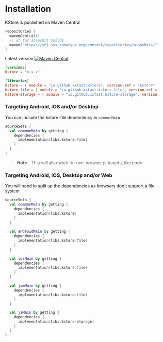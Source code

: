 # Installation

KStore is published on Maven Central
```kotlin
repositories { 
  mavenCentral()
  // or for snapshot builds
  maven("https://s01.oss.sonatype.org/content/repositories/snapshots/")
}
```

Latest version [![Maven Central](https://img.shields.io/maven-central/v/io.github.xxfast/kstore?color=blue)](https://search.maven.org/search?q=g:io.github.xxfast)

```toml
[versions]
kstore = "x.x.x" 

[libraries]
kstore = { module = "io.github.xxfast:kstore", version.ref = "kstore" }
kstore-file = { module = "io.github.xxfast:kstore-file", version.ref = "kstore" }
kstore-storage = { module = "io.github.xxfast:kstore-storage", version.ref = "kstore" }
```

### Targeting Android, iOS and/or Desktop 

You can include the kstore-file dependency in `commonMain`
```kotlin
sourceSets {
  val commonMain by getting {
    dependencies {
      implementation(libs.kstore.file)
    }
  }
}
```

> **Note** -  This will also work for non-browser js targets, like node

### Targeting Android, iOS, Desktop and/or Web

You will need to split up the dependencies as browsers don't support a file system
```kotlin
sourceSets {
  val commonMain by getting {
    dependencies {
      implementation(libs.kstore)
    }
  }
  
  val androidMain by getting { 
    dependencies { 
      implementation(libs.kstore.file) 
    } 
  }
  
  val iosMain by getting { 
    dependencies { 
      implementation(libs.kstore.file) 
    } 
  }
  
  val jvmMain by getting { 
    dependencies { 
      implementation(libs.kstore.file) 
    } 
  }

  val jsMain by getting {
    dependencies {
      implementation(libs.kstore.storage)
    }
  }
}
```
